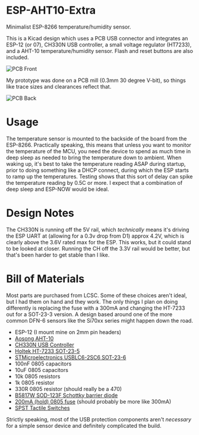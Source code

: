 # ESP-AHT10-Extra

Minimalist ESP-8266 temperature/humidity sensor.

This is a Kicad design which uses a PCB USB connector and integrates an ESP-12 (or 07),
CH330N USB controller, a small voltage regulator (HT7233), and a AHT-10
temperature/humidity sensor. Flash and reset buttons are also included.

![PCB Front](https://github.com/c-/ESP-AHT10-Extra/blob/master/Images/front.jpg)

My prototype was done on a PCB mill (0.3mm 30 degree V-bit), so things like trace sizes
and clearances reflect that.

![PCB Back](https://github.com/c-/ESP-AHT10-Extra/blob/master/Images/back.jpg)

# Usage

The temperature sensor is mounted to the backside of the board from the
ESP-8266. Practically speaking, this means that unless you want to monitor
the temperature of the MCU, you need the device to spend as much time in
deep sleep as needed to bring the temperature down to ambient. When waking
up, it's best to take the temperature reading ASAP during startup,
prior to doing something like a DHCP connect, during which the
ESP starts to ramp up the temperatures. Testing shows that this sort of
delay can spike the temperature reading by 0.5C or more. I expect that
a combination of deep sleep and ESP-NOW would be ideal.

# Design Notes

The CH330N is running off the 5V rail, which *technically* means it's
driving the ESP UART at (allowing for a 0.3v drop from D1) approx 4.2V,
which is clearly above the 3.6V rated max for the ESP. This works, but
it could stand to be looked at closer. Running the CH off the 3.3V rail
would be better, but that's been harder to get stable than I like.

# Bill of Materials

Most parts are purchased from LCSC. Some of these choices aren't ideal, but I had them on hand and they work.
The only things I plan on doing differently is replacing the fuse with a 300mA and changing the HT-7233 out for a
SOT-23-3 version. A design based around one of the more common DFN-6 sensors like the Si70xx series might happen down the road.

* ESP-12 (I mount mine on 2mm pin headers)
* [Aosong AHT-10](https://lcsc.com/product-detail/Temperature-Humidity-Sensors_Aosong-Guangzhou-Elec-AHT10_C368909.html)
* [CH330N USB Controller](https://lcsc.com/product-detail/USB-ICs_Jiangsu-Qin-Heng-CH330N_C108996.html)
* [Holtek HT-7233 SOT-23-5](https://lcsc.com/product-detail/Low-Dropout-Regulators-LDO_HT7233_C77938.html)
* [STMicroelectronics USBLC6-2SC6 SOT-23-6](https://lcsc.com/product-detail/Diodes-ESD_STMicroelectronics_USBLC6-2SC6_USBLC6-2SC6_C7519.html)
* 100nF 0805 capacitors
* 10uF 0805 capacitors
* 10k 0805 resistors
* 1k 0805 resistor
* 330R 0805 resistor (should really be a 470)
* [B5817W SOD-123F Schottky barrier diode](https://lcsc.com/product-detail/Schottky-Barrier-Diodes-SBD_Shikues-B5817WL_C122853.html)
* [200mA (hold) 0805 fuse](https://lcsc.com/product-detail/PTC-Resettable-Fuses_BOURNS-MF-PSMF020X-2_C89657.html) (should probably be more like 300mA)
* [SPST Tactile Switches](https://lcsc.com/product-detail/Tactile-Switches_HYP-Hongyuan-Precision-1TS002A-2300-5000_C318817.html)

Strictly speaking, most of the USB protection components aren't *necessary* for a simple sensor
device and definitely complicated the build.
